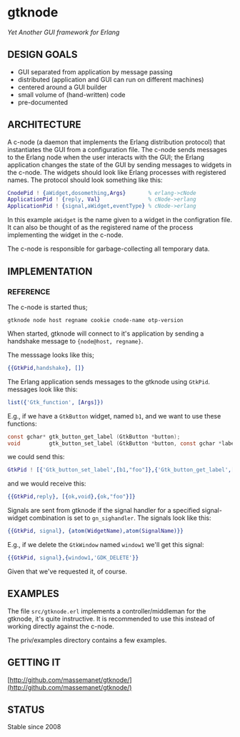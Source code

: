 # gtknode

*Yet Another GUI framework for Erlang*

## DESIGN GOALS

* GUI separated from application by message passing
* distributed (application and GUI can run on different machines)
* centered around a GUI builder
* small volume of (hand-written) code
* pre-documented

##  ARCHITECTURE

A c-node (a daemon that implements the Erlang distribution protocol)
that instantiates the GUI from a configuration file. The c-node sends
messages to the Erlang node when the user interacts with the GUI; the
Erlang application changes the state of the GUI by sending messages to
widgets in the c-node. The widgets should look like Erlang processes
with registered names. The protocol should look something like this:

```erlang
CnodePid ! {aWidget,dosomething,Args}       % erlang->cNode
ApplicationPid ! {reply, Val}               % cNode->erlang
ApplicationPid ! {signal,aWidget,eventType} % cNode->erlang
```

In this example ``aWidget`` is the name given to a widget in the
configration file. It can also be thought of as the registered name of
the process implementing the widget in the c-node.

The c-node is responsible for garbage-collecting all temporary data.

##  IMPLEMENTATION

###  REFERENCE

The c-node is started thus;

```
gtknode node host regname cookie cnode-name otp-version
```

When started, gtknode will connect to it's application by sending a
handshake message to ``{node@host, regname}``.

The messsage looks like this;

```erlang
{{GtkPid,handshake}, []}
```

The Erlang application sends messages to the gtknode using
``GtkPid``. messages look like this:

```erlang
list({'Gtk_function', [Args]})
```

E.g., if we have a ``GtkButton`` widget, named ``b1``, and we want to use
these functions:

```c
const gchar* gtk_button_get_label (GtkButton *button);
void         gtk_button_set_label (GtkButton *button, const gchar *label);
```

we could send this:

```erlang
GtkPid ! [{'Gtk_button_set_label',[b1,"foo"]},{'Gtk_button_get_label',[b1]}].
```

and we would receive this:

```erlang
{{GtkPid,reply}, [{ok,void},{ok,"foo"}]}
```

Signals are sent from gtknode if the signal handler for a specified
signal-widget combination is set to ``gn_sighandler``. The signals look
like this:

```erlang
{{GtkPid, signal}, {atom(WidgetName),atom(SignalName)}}
```

E.g., if we delete the ``GtkWindow`` named ``window1`` we'll get this signal:

```erlang
{{GtkPid, signal},{window1,'GDK_DELETE'}}
```

Given that we've requested it, of course.

##  EXAMPLES

The file ``src/gtknode.erl`` implements a controller/middleman for the
gtknode, it's quite instructive. It is recommended to use this instead of
working directly against the c-node.

The priv/examples directory contains a few examples.

##  GETTING IT

[http://github.com/massemanet/gtknode/](http://github.com/massemanet/gtknode/)

##  STATUS

Stable since 2008
